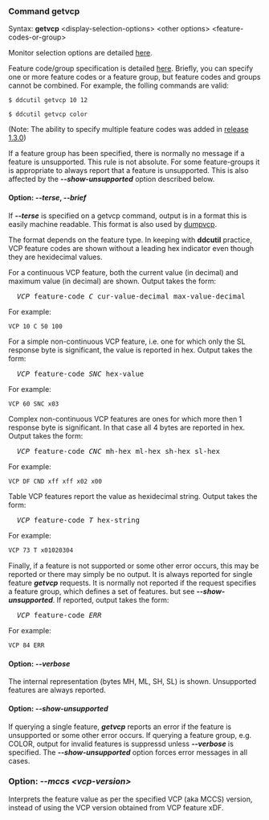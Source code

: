 ### Command **getvcp**

Syntax: **getvcp** &lt;display-selection-options> &lt;other options> &lt;feature-codes-or-group> 

Monitor selection options are detailed [here](display_selection.md).

Feature code/group specification is detailed [here](feature_selection.md). Briefly, you can 
specify one or more feature codes or a feature group, but feature codes and groups cannot be combined.
For example, the folling commands are valid: 

~~~text
$ ddcutil getvcp 10 12
~~~
~~~
$ ddcutil getvcp color
~~~

(Note: The ability to specify multiple feature codes was added in [release 1.3.0](release_notes.md#release_notes_1.3.0))

If a feature group has been specified, there is normally no message if a feature is unsupported.
This rule is not absolute.  For some feature-groups it is appropriate to always report that a 
feature is unsupported. This is also affected by the ***--show-unsupported*** option described below.


<a id="getvcp_terse"></a>
#### Option: ***--terse***, ***--brief***

If ***--terse*** is specified on a getvcp command, output is in a format this is easily machine readable.
This format is also used by [dumpvcp](command_dumpvcp_loadvcp.md).  

The format depends on the feature type. 
In keeping with **ddcutil** 
practice, VCP feature codes are shown without a leading hex indicator even though they are 
hexidecimal values.

For a continuous VCP feature, both the current value (in decimal) and maximum value (in decimal) 
are shown.  Output takes the form:

<pre>
&nbsp;&nbsp;<em>VCP</em> feature-code <em>C</em> cur-value-decimal max-value-decimal
</pre>

For example:
~~~text
VCP 10 C 50 100
~~~

For a simple non-continuous VCP feature, i.e. one for which only the SL response byte is 
significant, the value is reported in hex.   Output takes the form:  

<pre>
&nbsp;&nbsp;<em>VCP</em> feature-code <em>SNC</em> hex-value
</pre>

For example:
~~~text
VCP 60 SNC x03
~~~

Complex non-continuous VCP features are ones for which more then 1 response byte is 
significant.  In that case all 4 bytes are reported in hex.  Output takes the form:

<pre>
&nbsp;&nbsp;<em>VCP</em> feature-code <em>CNC</em> mh-hex ml-hex sh-hex sl-hex
</pre>

For example:
~~~bash
VCP DF CND xff xff x02 x00
~~~

Table VCP features report the value as hexidecimal string.  Output takes the form:

<pre>
&nbsp;&nbsp;<em>VCP</em> feature-code <em>T</em> hex-string
</pre>

For example:
~~~bash
VCP 73 T x01020304
~~~

Finally, if a feature is not supported or some other error occurs, this may be reported
or there may simply be no output.  It is always reported for single feature ***getvcp*** requests. 
It is normally not reported if the request specifies a feature group, which defines a set of features. but see ***--show-unsupported***. 
If reported, output takes the form:

<pre>
&nbsp;&nbsp;<em>VCP</em> feature-code <em>ERR</em>
</pre>

For example:
~~~bash
VCP 84 ERR
~~~

#### Option: ***--verbose***

The internal representation (bytes MH, ML, SH, SL) is shown.  Unsupported features are always reported.


#### Option: ***--show-unsupported***


If querying a single feature, ***getvcp*** reports an error if the feature is unsupported or 
some other error occurs.  If querying a feature group, e.g. COLOR, output for invalid features is suppressd unless ***--verbose*** is specified.
The ***--show-unsupported*** option forces error messages in all cases. 

### Option: ***--mccs &lt;vcp-version>***<a name="option_getvcp_mccs"></a>

Interprets the feature value as per the specified VCP (aka MCCS) version, instead of using the VCP version obtained from VCP feature xDF.
